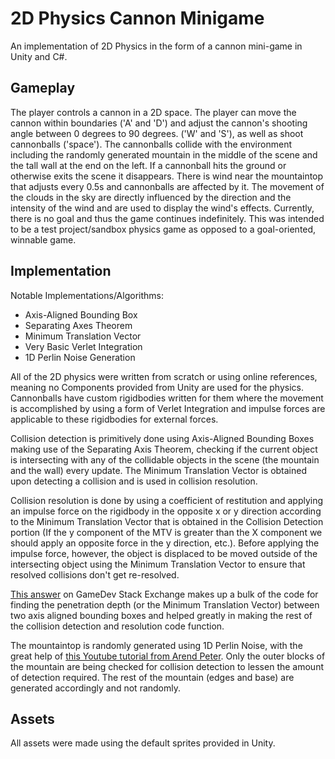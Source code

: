 # 2D Physics Cannon Minigame
An implementation of 2D Physics in the form of a cannon mini-game in Unity and C#.

## Gameplay
The player controls a cannon in a 2D space. The player can move the cannon within boundaries ('A' and 'D') and adjust the cannon's shooting angle between 0 degrees to 90 degrees. ('W' and 'S'), as well as shoot cannonballs ('space'). The cannonballs collide with the environment including the randomly generated mountain in the middle of the scene and the tall wall at the end on the left. If a cannonball hits the ground or otherwise exits the scene it disappears. There is wind near the mountaintop that adjusts every 0.5s and cannonballs are affected by it. The movement of the clouds in the sky are directly influenced by the direction and the intensity of the wind and are used to display the wind's effects. Currently, there is no goal and thus the game continues indefinitely. This was intended to be a test project/sandbox physics game as opposed to a goal-oriented, winnable game.

## Implementation
Notable Implementations/Algorithms:
* Axis-Aligned Bounding Box
* Separating Axes Theorem 
* Minimum Translation Vector
* Very Basic Verlet Integration
* 1D Perlin Noise Generation

All of the 2D physics were written from scratch or using online references, meaning no Components provided from Unity are used for the physics. Cannonballs have custom rigidbodies written for them where the movement is accomplished by using a form of Verlet Integration and impulse forces are applicable to these rigidbodies for external forces. 

Collision detection is primitively done using Axis-Aligned Bounding Boxes making use of the Separating Axis Theorem, checking if the current object is intersecting with any of the collidable objects in the scene (the mountain and the wall) every update. The Minimum Translation Vector is obtained upon detecting a collision and is used in collision resolution.

Collision resolution is done by using a coefficient of restitution and applying an impulse force on the rigidbody in the opposite x or y direction according to the Minimum Translation Vector that is obtained in the Collision Detection portion (If the y component of the MTV is greater than the X component we should apply an opposite force in the y direction, etc.). Before applying the impulse force, however, the object is displaced to be moved outside of the intersecting object using the Minimum Translation Vector to ensure that resolved collisions don't get re-resolved.

[This answer](https://gamedev.stackexchange.com/a/129450) on GameDev Stack Exchange makes up a bulk of the code for finding the penetration depth (or the Minimum Translation Vector) between two axis aligned bounding boxes and helped greatly in making the rest of the collision detection and resolution code function.

The mountaintop is randomly generated using 1D Perlin Noise, with the great help of [this Youtube tutorial from Arend Peter](https://www.youtube.com/watch?v=Exuz4OWP7t8). Only the outer blocks of the mountain are being checked for collision detection to lessen the amount of detection required. The rest of the mountain (edges and base) are generated accordingly and not randomly.

## Assets
All assets were made using the default sprites provided in Unity.
